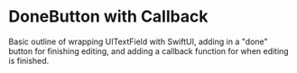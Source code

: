 #  DoneButton with Callback

Basic outline of wrapping UITextField with SwiftUI, adding in a "done" button for finishing editing, and adding a callback function for when editing is finished.



